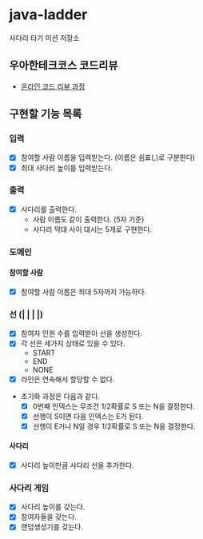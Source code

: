 # java-ladder

사다리 타기 미션 저장소

## 우아한테크코스 코드리뷰

- [온라인 코드 리뷰 과정](https://github.com/woowacourse/woowacourse-docs/blob/master/maincourse/README.md)

## 구현할 기능 목록

### 입력

- [x] 참여할 사람 이름을 입력받는다. (이름은 쉼표(,)로 구분한다)
- [x] 최대 사다리 높이를 입력받는다.

### 출력

- [x] 사다리를 출력한다.
    - 사람 이름도 같이 출력한다. (5자 기준)
    - 사다리 막대 사이 대시는 5개로 구현한다.

### 도메인

#### 참여할 사람

- [x] 참여할 사람 이름은 최대 5자까지 가능하다.

### 선 (| | | |)

- [x] 참여자 인원 수를 입력받아 선을 생성한다.
- [x] 각 선은 세가지 상태로 있을 수 있다.
    - START
    - END
    - NONE
- [x] 라인은 연속해서 할당할 수 없다.
- 초기화 과정은 다음과 같다.
    - [x] 0번째 인덱스는 무조건 1/2확률로 S 또는 N을 결정한다.
    - [x] 선행이 S이면 다음 인덱스는 E가 된다.
    - [x] 선행이 E거나 N일 경우 1/2확률로 S 또는 N을 결정한다.

#### 사다리

- [x] 사다리 높이만큼 사다리 선을 추가한다.

### 사다리 게임

- [x] 사다리 높이를 갖는다.
- [x] 참여자들을 갖는다.
- [x] 랜덤생성기를 갖는다.
